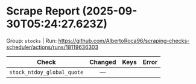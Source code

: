 # Scrape Report (2025-09-30T05:24:27.623Z)

Group: `stocks`  |  Run: https://github.com/AlbertoRoca96/scraping-checks-scheduler/actions/runs/18119636303

| Check | Changed | Keys | Error |
|---|:---:|:--|:--|
| `stock_ntdoy_global_quote` | — |  |  |
